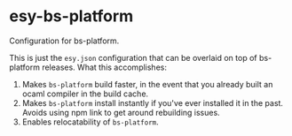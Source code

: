 # esy-bs-platform
Configuration for bs-platform.

This is just the `esy.json` configuration that can be overlaid on top of bs-platform releases.
What this accomplishes:

1. Makes `bs-platform` build faster, in the event that you already built an ocaml compiler in the build cache.
2. Makes `bs-platform` install instantly if you've ever installed it in the past. Avoids using npm link to get around rebuilding issues.
3. Enables relocatability of `bs-platform`.
